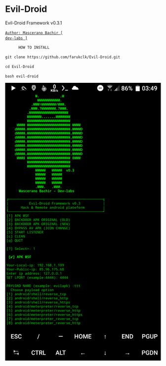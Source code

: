 # Evil-Droid
Evil-Droid Framework  v0.3.1 <p>
<code><a href="https://github.com/M4sc3r4n0">Author: Mascerano Bachir [ dev-labs ]</a></code>

          HOW TO INSTALL

<div><code>git clone https://github.com/farukclk/Evil-Droid.git</code></div></p>
<code>cd Evil-Droid</code></p>
<code>bash evil-droid</code></p>

<img src="https://raw.githubusercontent.com/farukclk/Evil-Droid/main/evildroid.png">
